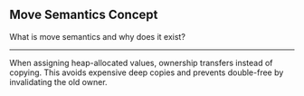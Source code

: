 ## Move Semantics Concept

What is move semantics and why does it exist?

---

When assigning heap-allocated values, ownership transfers instead of copying. This avoids expensive deep copies and prevents double-free by invalidating the old owner.

